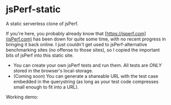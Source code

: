 # jsPerf-static
A static serverless clone of jsPerf.

If you're here, you probably already know that [https://jsperf.com](jsPerf.com) has been down for quite some time, with no recent progress in bringing it back online. I just couldn't get used to jsPerf-alternative benchmarking sites (no offense to those sites), so I copied the important bits of jsPerf into this static site.

- You can create your own jsPerf tests and run them. All tests are *ONLY* stored in the browser's local-storage.
- (Coming soon) You can generate a shareable URL with the test case embedded in the querystring (as long as your test code compresses small enough to fit into a URL).

Working demo:
